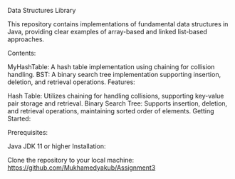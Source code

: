 Data Structures Library

This repository contains implementations of fundamental data structures in Java, providing clear examples of array-based and linked list-based approaches.

Contents:

MyHashTable: A hash table implementation using chaining for collision handling.
BST: A binary search tree implementation supporting insertion, deletion, and retrieval operations.
Features:

Hash Table: Utilizes chaining for handling collisions, supporting key-value pair storage and retrieval.
Binary Search Tree: Supports insertion, deletion, and retrieval operations, maintaining sorted order of elements.
Getting Started:

Prerequisites:

Java JDK 11 or higher
Installation:

Clone the repository to your local machine:
https://github.com/Mukhamedyakub/Assignment3